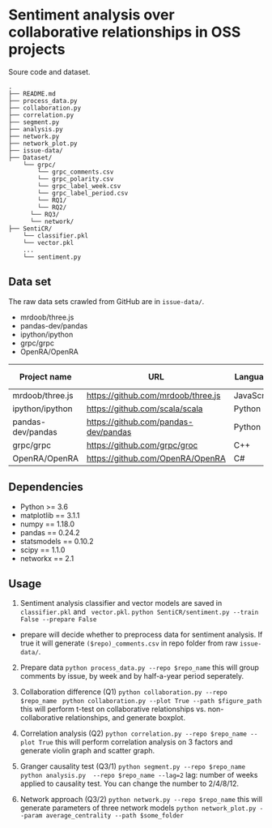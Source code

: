 
# Sentiment analysis over collaborative relationships in OSS projects

Soure code and dataset.

```plain
.
├── README.md
├── process_data.py
├── collaboration.py
├── correlation.py
├── segment.py
├── analysis.py
├── network.py
├── network_plot.py
├── issue-data/
├── Dataset/
    └── grpc/
	    └── grpc_comments.csv
	    └── grpc_polarity.csv
	    └── grpc_label_week.csv
	    └── grpc_label_period.csv
	    └── RQ1/
	    └── RQ2/
      └── RQ3/
      └── network/
├── SentiCR/
    └── classifier.pkl
    └── vector.pkl
    ...
    └── sentiment.py
```

## Data set
The raw data sets crawled from GitHub are in `issue-data/`. 
- mrdoob/three.js
- pandas-dev/pandas
- ipython/ipython
- grpc/grpc
- OpenRA/OpenRA

| Project name | URL | Language | Gathered issues | No. of Developers | Star |
| ------ | ------ | ------ | ------ | ------ | ------ |
| mrdoob/three.js | https://github.com/mrdoob/three.js | JavaScript | 5465 | 2011 | 50249 |
| ipython/ipython | https://github.com/scala/scala | Python | 10172 | 3413 | 13478 |
| pandas-dev/pandas | https://github.com/pandas-dev/pandas | Python | 22854 | 5628 | 18832 |
| grpc/grpc | https://github.com/grpc/groc | C++ | 14828 | 3142 | 20560 |
| OpenRA/OpenRA | https://github.com/OpenRA/OpenRA | C# | 6026 | 682 | 6210 |

## Dependencies

- Python >= 3.6
- matplotlib == 3.1.1
- numpy == 1.18.0
- pandas == 0.24.2
- statsmodels == 0.10.2
- scipy == 1.1.0
- networkx == 2.1

## Usage
1. Sentiment analysis
classifier and vector models are saved in `classifier.pkl` and ` vector.pkl`. 
```python SentiCR/sentiment.py --train False --prepare False```
- prepare will decide whether to preprocess data for sentiment analysis. If true it will generate `($repo)_comments.csv` in repo folder from raw `issue-data/`.

2. Prepare data
```python process_data.py --repo $repo_name```
this will group comments by issue, by week and by half-a-year period seperately.

3. Collaboration difference (Q1)
```python collaboration.py --repo $repo_name ```
```python collaboration.py --plot True --path $figure_path ```
this will perform t-test on collaborative relationships vs. non-collaborative relationships, and generate boxplot.

4. Correlation analysis (Q2)
```python correlation.py --repo $repo_name --plot True```
this will perform correlation analysis on 3 factors and generate violin graph and scatter graph.

5. Granger causality test (Q3/1)
```python segment.py --repo $repo_name```
```python analysis.py  --repo $repo_name --lag=2```
lag: number of weeks applied to causality test. You can change the number to 2/4/8/12.

6. Network approach (Q3/2)
```python network.py --repo $repo_name```
this will generate parameters of three network models
```python network_plot.py --param average_centrality --path $some_folder```
